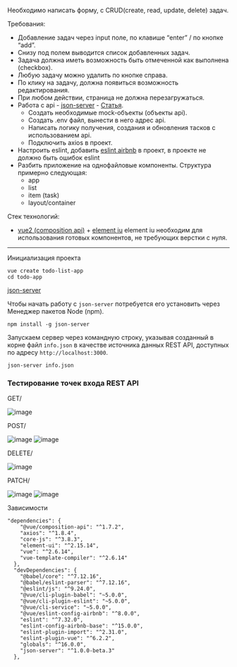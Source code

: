Необходимо написать форму, с CRUD(create, read, update, delete) задач.

Требования:

 - Добавление задач через input поле, по клавише “enter” / по кнопке “add”.
 - Снизу под полем выводится список добавленных задач.
 - Задача должна иметь возможность быть отмеченной как выполнена (checkbox).
 - Любую задачу можно удалить по кнопке справа.
 - По клику на задачу, должна появиться возможность редактирования.
 - При любом действии, страница не должна перезагружаться.
 - Работа с api  - [json-server](https://github.com/typicode/json-server) - [Статья](https://code.tutsplus.com/ru/tutorials/fake-rest-api-up-and-running-using-json-server--cms-27871).
     - Создать необходимые mock-объекты (объекты api).
     - Создать .env файл, вынести в него адрес api.
     - Написать логику получения, создания и обновления тасков с использованием api.
     - Подключить axios в проект.
 - Настроить eslint, добавить [eslint airbnb](https://www.npmjs.com/package/@vue/eslint-config-airbnb) в проект, в проекте не должно быть ошибок eslint
 - Разбить приложение на однофайловые компоненты. Структура примерно следующая:
     - app
     - list
     - item (task)
     - layout/container

Стек технологий:
 - [vue2 (composition api)](https://vuejs.org/) + [element iu](https://element.eleme.io)
element iu необходим для использования готовых компонентов, не требующих верстки с нуля.

<hr>

Инициализация проекта
```
vue create todo-list-app
cd todo-app
```

[json-server](https://code.tutsplus.com/ru/fake-rest-api-up-and-running-using-json-server--cms-27871t)

Чтобы начать работу с `json-server` потребуется его установить через Менеджер пакетов Node (npm).
```
npm install -g json-server
```

Запускаем сервер через командную строку, указывая созданный в корне файл `info.json` в качестве источника данных REST API, доступных по адресу `http://localhost:3000`.
```
json-server info.json
```

### Тестирование точек входа REST API
GET/ 

![image](https://github.com/user-attachments/assets/af5d5267-19e6-4098-9be1-76e7e0f61385)

POST/

![image](https://github.com/user-attachments/assets/e0a1fd79-4983-4ad9-854f-c059e4474d70)
![image](https://github.com/user-attachments/assets/8a35f56f-42b6-4370-b226-cb9a7a6f3730)

DELETE/

![image](https://github.com/user-attachments/assets/b48a20fd-417b-4435-ae13-695089536f24)

PATCH/

![image](https://github.com/user-attachments/assets/488110b7-f24d-4692-8e25-c6cb551e74ec)
![image](https://github.com/user-attachments/assets/8f76e259-21b1-42ce-90d7-546e00813148)

Зависимости
```
"dependencies": {
    "@vue/composition-api": "^1.7.2",
    "axios": "^1.8.4",
    "core-js": "^3.8.3",
    "element-ui": "^2.15.14",
    "vue": "^2.6.14",
    "vue-template-compiler": "^2.6.14"
  },
  "devDependencies": {
    "@babel/core": "^7.12.16",
    "@babel/eslint-parser": "^7.12.16",
    "@eslint/js": "^9.24.0",
    "@vue/cli-plugin-babel": "~5.0.0",
    "@vue/cli-plugin-eslint": "~5.0.0",
    "@vue/cli-service": "~5.0.0",
    "@vue/eslint-config-airbnb": "^8.0.0",
    "eslint": "^7.32.0",
    "eslint-config-airbnb-base": "^15.0.0",
    "eslint-plugin-import": "^2.31.0",
    "eslint-plugin-vue": "^6.2.2",
    "globals": "^16.0.0",
    "json-server": "^1.0.0-beta.3"
  },
```

